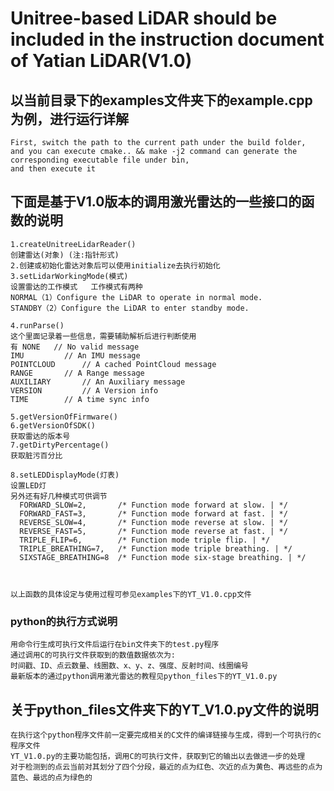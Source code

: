 

# Unitree-based LiDAR should be included in the instruction document of Yatian LiDAR(V1.0)

## 以当前目录下的examples文件夹下的example.cpp为例，进行运行详解

    First, switch the path to the current path under the build folder, 
    and you can execute cmake.. && make -j2 command can generate the corresponding executable file under bin, 
    and then execute it

## 下面是基于V1.0版本的调用激光雷达的一些接口的函数的说明
    1.createUnitreeLidarReader()
    创建雷达(对象) (注:指针形式)
    2.创建或初始化雷达对象后可以使用initialize去执行初始化
    3.setLidarWorkingMode(模式)
    设置雷达的工作模式   工作模式有两种
    NORMAL（1）Configure the LiDAR to operate in normal mode.
    STANDBY（2）Configure the LiDAR to enter standby mode.
    
    4.runParse()
    这个里面记录着一些信息，需要辅助解析后进行判断使用
    有 NONE   // No valid message
    IMU         // An IMU message
    POINTCLOUD      // A cached PointCloud message
    RANGE       // A Range message
    AUXILIARY       // An Auxiliary message
    VERSION         // A Version info
    TIME        // A time sync info

    5.getVersionOfFirmware()
    6.getVersionOfSDK()
    获取雷达的版本号
    7.getDirtyPercentage()
    获取脏污百分比

    8.setLEDDisplayMode(灯表)
    设置LED灯
    另外还有好几种模式可供调节
      FORWARD_SLOW=2,       /* Function mode forward at slow. | */
      FORWARD_FAST=3,       /* Function mode forward at fast. | */
      REVERSE_SLOW=4,       /* Function mode reverse at slow. | */
      REVERSE_FAST=5,       /* Function mode reverse at fast. | */
      TRIPLE_FLIP=6,        /* Function mode triple flip. | */
      TRIPLE_BREATHING=7,   /* Function mode triple breathing. | */
      SIXSTAGE_BREATHING=8  /* Function mode six-stage breathing. | */



    以上函数的具体设定与使用过程可参见examples下的YT_V1.0.cpp文件

### python的执行方式说明
    用命令行生成可执行文件后运行在bin文件夹下的test.py程序
    通过调用C的可执行文件获取到的数值数据依次为:
    时间戳、ID、点云数量、线圈数、x、y、z、强度、反射时间、线圈编号
    最新版本的通过python调用激光雷达的教程见python_files下的YT_V1.0.py
    
##  关于python_files文件夹下的YT_V1.0.py文件的说明
    在执行这个python程序文件前一定要完成相关的C文件的编译链接与生成，得到一个可执行的c程序文件
    YT_V1.0.py的主要功能包括，调用C的可执行文件，获取到它的输出以去做进一步的处理
    对于检测到的点云当前对其划分了四个分段，最近的点为红色、次近的点为黄色、再远些的点为
    蓝色、最远的点为绿色的


